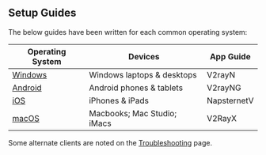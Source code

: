 ## Setup Guides

The below guides have been written for each common operating system:

| Operating System      | Devices                     | App Guide   |
|-----------------------|-----------------------------|-------------|
| [Windows](windows.md) | Windows laptops & desktops  | V2rayN      |
| [Android](android.md) | Android phones & tablets    | V2rayNG     |
| [iOS](ios-nv.md)      | iPhones & iPads             | NapsternetV |
| [macOS](macos.md)     | Macbooks; Mac Studio; iMacs | V2RayX      |

Some alternate clients are noted on the [Troubleshooting](faq.md) page.